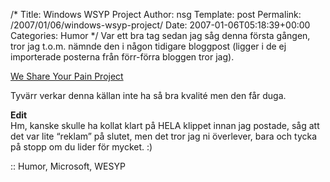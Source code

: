 /*
 Title: Windows WSYP Project
 Author: nsg
 Template: post
 Permalink: /2007/01/06/windows-wsyp-project/
 Date: 2007-01-06T05:18:39+00:00
 Categories: Humor
*/
Var ett bra tag sedan jag såg denna första gången, tror jag t.o.m. nämnde den i någon tidigare bloggpost (ligger i de ej importerade posterna från förr-förra bloggen tror jag).

  
[We Share Your Pain Project][1]

Tyvärr verkar denna källan inte ha så bra kvalité men den får duga.

**Edit**  
Hm, kanske skulle ha kollat klart på HELA klippet innan jag postade, såg att det var lite &#8220;reklam&#8221; på slutet, men det tror jag ni överlever, bara och tycka på stopp om du lider för mycket. :) 

:: Humor, Microsoft, WESYP

<small></small>

 [1]: http://www.youtube.com/watch?v=1Q_EPUXlyME